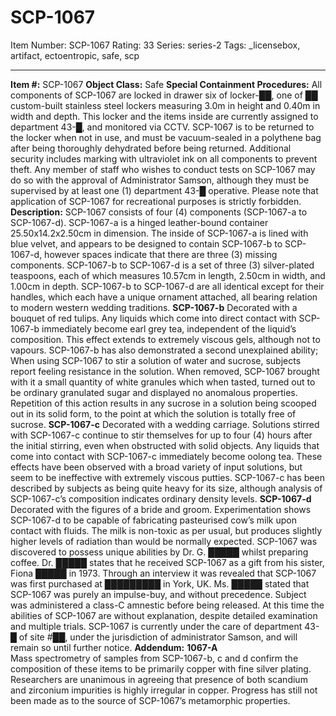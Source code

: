 # SCP-1067
Item Number: SCP-1067
Rating: 33
Series: series-2
Tags: _licensebox, artifact, ectoentropic, safe, scp

---

**Item #:** SCP-1067
**Object Class:** Safe
**Special Containment Procedures:** All components of SCP-1067 are locked in drawer six of locker-██, one of ██ custom-built stainless steel lockers measuring 3.0m in height and 0.40m in width and depth. This locker and the items inside are currently assigned to department 43-█, and monitored via CCTV. SCP-1067 is to be returned to the locker when not in use, and must be vacuum-sealed in a polythene bag after being thoroughly dehydrated before being returned. Additional security includes marking with ultraviolet ink on all components to prevent theft. Any member of staff who wishes to conduct tests on SCP-1067 may do so with the approval of Administrator Samson, although they must be supervised by at least one (1) department 43-█ operative. Please note that application of SCP-1067 for recreational purposes is strictly forbidden.
**Description:** SCP-1067 consists of four (4) components (SCP-1067-a to SCP-1067-d). SCP-1067-a is a hinged leather-bound container 25.50x14.2x2.50cm in dimension. The inside of SCP-1067-a is lined with blue velvet, and appears to be designed to contain SCP-1067-b to SCP-1067-d, however spaces indicate that there are three (3) missing components. SCP-1067-b to SCP-1067-d is a set of three (3) silver-plated teaspoons, each of which measures 10.57cm in length, 2.50cm in width, and 1.00cm in depth. SCP-1067-b to SCP-1067-d are all identical except for their handles, which each have a unique ornament attached, all bearing relation to modern western wedding traditions.
**SCP-1067-b**
    Decorated with a bouquet of red tulips. Any liquids which come into direct contact with SCP-1067-b immediately become earl grey tea, independent of the liquid’s composition. This effect extends to extremely viscous gels, although not to vapours. SCP-1067-b has also demonstrated a second unexplained ability; When using SCP-1067 to stir a solution of water and sucrose, subjects report feeling resistance in the solution. When removed, SCP-1067 brought with it a small quantity of white granules which when tasted, turned out to be ordinary granulated sugar and displayed no anomalous properties. Repetition of this action results in any sucrose in a solution being scooped out in its solid form, to the point at which the solution is totally free of sucrose.
**SCP-1067-c**
    Decorated with a wedding carriage. Solutions stirred with SCP-1067-c continue to stir themselves for up to four (4) hours after the initial stirring, even when obstructed with solid objects. Any liquids that come into contact with SCP-1067-c immediately become oolong tea. These effects have been observed with a broad variety of input solutions, but seem to be ineffective with extremely viscous putties. SCP-1067-c has been described by subjects as being quite heavy for its size, although analysis of SCP-1067-c’s composition indicates ordinary density levels.
**SCP-1067-d**
    Decorated with the figures of a bride and groom. Experimentation shows SCP-1067-d to be capable of fabricating pasteurised cow’s milk upon contact with fluids. The milk is non-toxic as per usual, but produces slightly higher levels of radiation than would be normally expected.
SCP-1067 was discovered to possess unique abilities by Dr. G. █████ whilst preparing coffee. Dr. █████ states that he received SCP-1067 as a gift from his sister, Fiona █████ in 1973. Through an interview it was revealed that SCP-1067 was first purchased at █████████ in York, UK. Ms. █████ stated that SCP-1067 was purely an impulse-buy, and without precedence. Subject was administered a class-C amnestic before being released.
At this time the abilities of SCP-1067 are without explanation, despite detailed examination and multiple trials. SCP-1067 is currently under the care of department 43-█ of site #██, under the jurisdiction of administrator Samson, and will remain so until further notice.
**Addendum:**
**1067-A**  
Mass spectrometry of samples from SCP-1067-b, c and d confirm the composition of these items to be primarily copper with fine silver plating. Researchers are unanimous in agreeing that presence of both scandium and zirconium impurities is highly irregular in copper. Progress has still not been made as to the source of SCP-1067’s metamorphic properties.